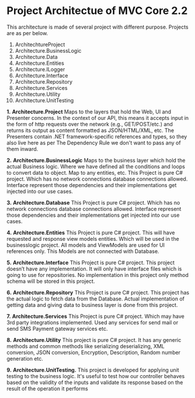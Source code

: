 # Project Architectue of MVC Core 2.2 

This architecture is made of several project with different purpose.
Projects are as per below.

1) ArchitechtureProject
2) Architecture.BusinessLogic
3) Architecture.Data
4) Architecture.Entities
5) Architecture.ILogger
6) Architecture.Interface
7) Architecture.Repository
8) Architecture.Services
9) Architecture.Utility
10) Architecture.UnitTesting

**1.**	**Architecture.Project**
Maps to the layers that hold the Web, UI and Presenter concerns. In the context of our API, this means it accepts input in the form of http requests over the network (e.g., GET/POST/etc.) and returns its output as content formatted as JSON/HTML/XML, etc. The Presenters contain .NET framework-specific references and types, so they also live here as per The Dependency Rule we don't want to pass any of them inward.

**2.**	**Architecture.BusinessLogic**
Maps to the business layer which hold the actual Business logic. Where we have defined all the conditions and loops to convert data to object. Map to any entities, etc. 
This Project is pure C# project. Which has no network connections database connections allowed. Interface represent those dependencies and their implementations get injected into our use cases.

**3.**	**Architecture.Database**
This Project is pure C# project. Which has no network connections database connections allowed. Interface represent those dependencies and their implementations get injected into our use cases.

**4.**	**Architecture.Entities**
This Project is pure C# project. This will have requested and response view models entities. Which will be used in the businesslogic project. All models and ViewModels are used for UI references only. This Models are not connected with Database.

**5.**	**Architecture.Interface**
This Project is pure C# project. This project doesn’t have any implementation. It will only have interface files which is going to use for repositories. No implementation in this project only method schema will be stored in this project.

**6.**	**Architecture.Repository**
This Project is pure C# project. This project has the actual logic to fetch data from the Database. Actual implementation of getting data and giving data to business layer is done from this project. 

**7.**	**Architecture.Services**
This Project is pure C# project. Which may have 3rd party integrations implemented. Used any services for send mail or send SMS Payment gateway services etc.

**8.**	**Architecture.Utility**
This project is pure C# project. It has any generic methods and common methods like serializing deserializing, XML conversion, JSON conversion, Encryption, Description, Random number generation etc. 

**9.**	**Architecture.UnitTesting.**
This project is developed for applying unit testing to the business logic. It's useful to test how our controller behaves based on the validity of the inputs and validate its response based on the result of the operation it performs
